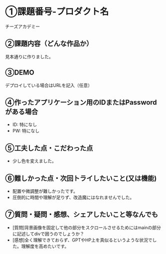 # ①課題番号-プロダクト名

チーズアカデミー

## ②課題内容（どんな作品か）

見本通りに作りました。

## ③DEMO

デプロイしている場合はURLを記入（任意）

## ④作ったアプリケーション用のIDまたはPasswordがある場合

- ID: 特になし
- PW: 特になし
## ⑤工夫した点・こだわった点

- 少し色を変えました。

## ⑥難しかった点・次回トライしたいこと(又は機能)

- 配置や微調整が難しかったです。
- 圧倒的に時間や理解が足りず、改造魔にはなれませんでした。
## ⑦質問・疑問・感想、シェアしたいこと等なんでも

- [質問]背景画像を固定して他の部分をスクロールさせるためにはmainの部分に記述してdivで囲うのでしょうか？
- [感想]全く理解できておらず、GPTやHP上を真似るというような状況でした。理解度を高めたいです。
